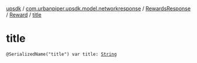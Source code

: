 [upsdk](../../../index.md) / [com.urbanpiper.upsdk.model.networkresponse](../../index.md) / [RewardsResponse](../index.md) / [Reward](index.md) / [title](./title.md)

# title

`@SerializedName("title") var title: `[`String`](https://kotlinlang.org/api/latest/jvm/stdlib/kotlin/-string/index.html)